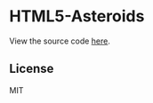 # HTML5-Asteroids

View the source code [here](https://github.com/dmcinnes/HTML5-Asteroids).

## License
MIT